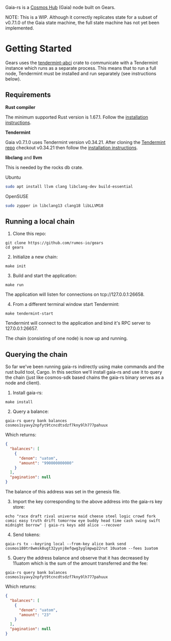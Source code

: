 Gaia-rs is a [Cosmos Hub](https://github.com/cosmos/gaia) (Gaia) node built on Gears.

NOTE: This is a WIP. Although it correctly replicates state for a subset of v0.7.1.0 of the Gaia state machine, the full state machine has not yet been implemented.

# Getting Started

Gears uses the [tendermint-abci](https://crates.io/crates/tendermint-abci) crate to communicate with a Tendermint instance which runs as a separate process. This means that to run a full node, Tendermint must be installed and run separately (see instructions below).

## Requirements

**Rust compiler**

The minimum supported Rust version is 1.67.1. Follow the [installation instructions](https://doc.rust-lang.org/book/ch01-01-installation.html).

**Tendermint**

Gaia v0.7.1.0 uses Tendermint version v0.34.21. After cloning the [Tendermint repo](https://github.com/tendermint/tendermint) checkout v0.34.21 then follow the [installation instructions](https://github.com/tendermint/tendermint/blob/v0.34.21/docs/introduction/install.md).

**libclang** and **llvm**

This is needed by the rocks db crate.

Ubuntu

```bash
sudo apt install llvm clang libclang-dev build-essential
```

OpenSUSE

```bash
sudo zypper in libclang13 clang18 libLLVM18
```

## Running a local chain

1. Clone this repo:

```console
git clone https://github.com/rumos-io/gears
cd gears
```

2. Initialize a new chain:

```console
make init
```

3. Build and start the application:

```console
make run
```

The application will listen for connections on tcp://127.0.0.1:26658.

4. From a different terminal window start Tendermint:

```console
make tendermint-start
```

Tendermint will connect to the application and bind it's RPC server to 127.0.0.1:26657.

The chain (consisting of one node) is now up and running.

## Querying the chain

So far we've been running gaia-rs indirectly using make commands and the rust build tool, Cargo. In this
section we'll install gaia-rs and use it to query the chain (just like cosmos-sdk based chains the gaia-rs binary serves as a
node and client).

1. Install gaia-rs:

```console
make install
```

2. Query a balance:

```console
gaia-rs query bank balances cosmos1syavy2npfyt9tcncdtsdzf7kny9lh777pahuux
```

Which returns:

```json
{
  "balances": [
    {
      "denom": "uatom",
      "amount": "990000000000"
    }
  ],
  "pagination": null
}
```

The balance of this address was set in the genesis file.

3. Import the key corresponding to the above address into the gaia-rs key store:

```console
echo "race draft rival universe maid cheese steel logic crowd fork comic easy truth drift tomorrow eye buddy head time cash swing swift midnight borrow" | gaia-rs keys add alice --recover
```

4. Send tokens:

```console
gaia-rs tx --keyring local --from-key alice bank send cosmos180tr8wmsk8ugt32yynj8efqwg3yglmpwp22rut 10uatom --fees 1uatom
```

5. Query the address balance and observe that it has decreased by 11uatom which is the sum of the amount transferred and the fee:

```console
gaia-rs query bank balances cosmos1syavy2npfyt9tcncdtsdzf7kny9lh777pahuux
```

Which returns:

```json
{
  "balances": [
    {
      "denom": "uatom",
      "amount": "23"
    }
  ],
  "pagination": null
}

```
